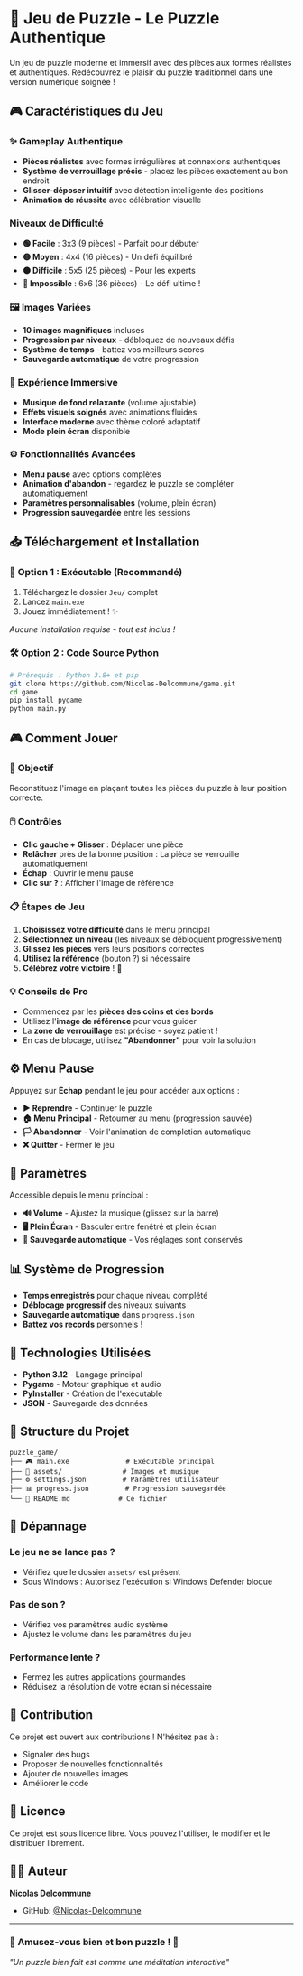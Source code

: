 # 🧩 Jeu de Puzzle - Le Puzzle Authentique

Un jeu de puzzle moderne et immersif avec des pièces aux formes réalistes et authentiques. Redécouvrez le plaisir du puzzle traditionnel dans une version numérique soignée !

## 🎮 Caractéristiques du Jeu

### ✨ **Gameplay Authentique**
- **Pièces réalistes** avec formes irrégulières et connexions authentiques
- **Système de verrouillage précis** - placez les pièces exactement au bon endroit
- **Glisser-déposer intuitif** avec détection intelligente des positions
- **Animation de réussite** avec célébration visuelle

### **Niveaux de Difficulté**
- **🟢 Facile** : 3x3 (9 pièces) - Parfait pour débuter
- **🟡 Moyen** : 4x4 (16 pièces) - Un défi équilibré  
- **🟠 Difficile** : 5x5 (25 pièces) - Pour les experts
- **🔴 Impossible** : 6x6 (36 pièces) - Le défi ultime !

### 🖼️ **Images Variées**
- **10 images magnifiques** incluses
- **Progression par niveaux** - débloquez de nouveaux défis
- **Système de temps** - battez vos meilleurs scores
- **Sauvegarde automatique** de votre progression

### 🎵 **Expérience Immersive**
- **Musique de fond relaxante** (volume ajustable)
- **Effets visuels soignés** avec animations fluides
- **Interface moderne** avec thème coloré adaptatif
- **Mode plein écran** disponible

### ⚙️ **Fonctionnalités Avancées**
- **Menu pause** avec options complètes
- **Animation d'abandon** - regardez le puzzle se compléter automatiquement
- **Paramètres personnalisables** (volume, plein écran)
- **Progression sauvegardée** entre les sessions

## 📥 Téléchargement et Installation

### 🚀 **Option 1 : Exécutable (Recommandé)**
1. Téléchargez le dossier `Jeu/` complet
2. Lancez `main.exe`
3. Jouez immédiatement ! ✨

*Aucune installation requise - tout est inclus !*

### 🛠️ **Option 2 : Code Source Python**
```bash
# Prérequis : Python 3.8+ et pip
git clone https://github.com/Nicolas-Delcommune/game.git
cd game
pip install pygame
python main.py
```

## 🎮 Comment Jouer

### 🎯 **Objectif**
Reconstituez l'image en plaçant toutes les pièces du puzzle à leur position correcte.

### 🖱️ **Contrôles**
- **Clic gauche + Glisser** : Déplacer une pièce
- **Relâcher** près de la bonne position : La pièce se verrouille automatiquement
- **Échap** : Ouvrir le menu pause
- **Clic sur ?** : Afficher l'image de référence

### 📋 **Étapes de Jeu**
1. **Choisissez votre difficulté** dans le menu principal
2. **Sélectionnez un niveau** (les niveaux se débloquent progressivement)
3. **Glissez les pièces** vers leurs positions correctes
4. **Utilisez la référence** (bouton ?) si nécessaire
5. **Célébrez votre victoire** ! 🎉

### 💡 **Conseils de Pro**
- Commencez par les **pièces des coins et des bords**
- Utilisez l'**image de référence** pour vous guider
- La **zone de verrouillage** est précise - soyez patient !
- En cas de blocage, utilisez **"Abandonner"** pour voir la solution

## ⚙️ Menu Pause

Appuyez sur **Échap** pendant le jeu pour accéder aux options :
- **▶️ Reprendre** - Continuer le puzzle
- **🏠 Menu Principal** - Retourner au menu (progression sauvée)
- **🏳️ Abandonner** - Voir l'animation de completion automatique
- **❌ Quitter** - Fermer le jeu

## 🔧 Paramètres

Accessible depuis le menu principal :
- **🔊 Volume** - Ajustez la musique (glissez sur la barre)
- **🖥️ Plein Écran** - Basculer entre fenêtré et plein écran
- **💾 Sauvegarde automatique** - Vos réglages sont conservés

## 📊 Système de Progression

- **Temps enregistrés** pour chaque niveau complété
- **Déblocage progressif** des niveaux suivants
- **Sauvegarde automatique** dans `progress.json`
- **Battez vos records** personnels !

## 🎨 Technologies Utilisées

- **Python 3.12** - Langage principal
- **Pygame** - Moteur graphique et audio
- **PyInstaller** - Création de l'exécutable
- **JSON** - Sauvegarde des données

## 📁 Structure du Projet

```
puzzle_game/
├── 🎮 main.exe              # Exécutable principal
├── 📁 assets/               # Images et musique
├── ⚙️ settings.json         # Paramètres utilisateur
├── 📊 progress.json         # Progression sauvegardée
└── 📖 README.md            # Ce fichier
```

## 🐛 Dépannage

### **Le jeu ne se lance pas ?**
- Vérifiez que le dossier `assets/` est présent
- Sous Windows : Autorisez l'exécution si Windows Defender bloque

### **Pas de son ?**
- Vérifiez vos paramètres audio système
- Ajustez le volume dans les paramètres du jeu

### **Performance lente ?**
- Fermez les autres applications gourmandes
- Réduisez la résolution de votre écran si nécessaire

## 🤝 Contribution

Ce projet est ouvert aux contributions ! N'hésitez pas à :
- Signaler des bugs
- Proposer de nouvelles fonctionnalités
- Ajouter de nouvelles images
- Améliorer le code

## 📄 Licence

Ce projet est sous licence libre. Vous pouvez l'utiliser, le modifier et le distribuer librement.

## 👨‍💻 Auteur

**Nicolas Delcommune**
- GitHub: [@Nicolas-Delcommune](https://github.com/Nicolas-Delcommune)

---

### 🎉 Amusez-vous bien et bon puzzle ! 🧩

*"Un puzzle bien fait est comme une méditation interactive"*
